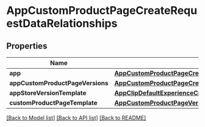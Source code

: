 # AppCustomProductPageCreateRequestDataRelationships

## Properties
Name | Type | Description | Notes
------------ | ------------- | ------------- | -------------
**app** | [**AppCustomProductPageCreateRequestDataRelationshipsApp**](AppCustomProductPageCreateRequestDataRelationshipsApp.md) |  | 
**appCustomProductPageVersions** | [**AppCustomProductPageCreateRequestDataRelationshipsAppCustomProductPageVersions**](AppCustomProductPageCreateRequestDataRelationshipsAppCustomProductPageVersions.md) |  | [optional] 
**appStoreVersionTemplate** | [**AppClipDefaultExperienceCreateRequestDataRelationshipsReleaseWithAppStoreVersion**](AppClipDefaultExperienceCreateRequestDataRelationshipsReleaseWithAppStoreVersion.md) |  | [optional] 
**customProductPageTemplate** | [**AppCustomProductPageVersionInlineCreateRelationshipsAppCustomProductPage**](AppCustomProductPageVersionInlineCreateRelationshipsAppCustomProductPage.md) |  | [optional] 

[[Back to Model list]](../README.md#documentation-for-models) [[Back to API list]](../README.md#documentation-for-api-endpoints) [[Back to README]](../README.md)


